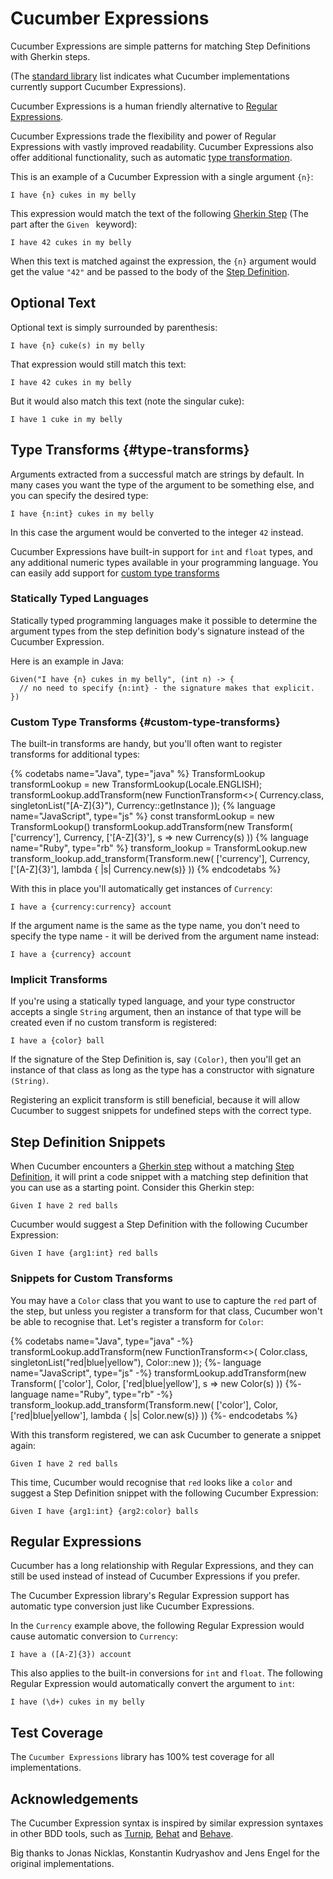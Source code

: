 # Cucumber Expressions

Cucumber Expressions are simple patterns for matching Step Definitions with
Gherkin steps.

(The [standard library](../standard-library.adoc#implementations) list indicates
what Cucumber implementations currently support Cucumber Expressions).

Cucumber Expressions is a human friendly alternative to [Regular Expressions](https://en.wikipedia.org/wiki/Regular_expression).

Cucumber Expressions trade the flexibility and power of Regular Expressions with
vastly improved readability. Cucumber Expressions also offer additional functionality,
such as automatic [type transformation](#type-transforms).

This is an example of a Cucumber Expression with a single argument `{n}`:

    I have {n} cukes in my belly

This expression would match the text of the following [Gherkin Step](../docs/gherkin.md#steps) (The part after the `Given ` keyword):

    I have 42 cukes in my belly

When this text is matched against the expression, the `{n}` argument would get the
value `"42"` and be passed to the body of the [Step Definition](../docs/step-definitions.md).

## Optional Text

Optional text is simply surrounded by parenthesis:

    I have {n} cuke(s) in my belly

That expression would still match this text:

    I have 42 cukes in my belly

But it would also match this text (note the singular cuke):

    I have 1 cuke in my belly

## Type Transforms {#type-transforms}

Arguments extracted from a successful match are strings by default. In many cases
you want the type of the argument to be something else, and you can specify the
desired type:

    I have {n:int} cukes in my belly

In this case the argument would be converted to the integer `42` instead.

Cucumber Expressions have built-in support for `int` and `float` types, and any
additional numeric types available in your programming language. You can easily
add support for [custom type transforms](#custom-type-transforms)

### Statically Typed Languages

Statically typed programming languages make it possible to determine the argument
types from the step definition body's signature instead of the Cucumber Expression.

Here is an example in Java:

```
Given("I have {n} cukes in my belly", (int n) -> {
  // no need to specify {n:int} - the signature makes that explicit.
})
```

### Custom Type Transforms {#custom-type-transforms}

The built-in transforms are handy, but you'll often want to register
transforms for additional types:

{% codetabs name="Java", type="java" %}
TransformLookup transformLookup = new TransformLookup(Locale.ENGLISH);
transformLookup.addTransform(new FunctionTransform<>(
  Currency.class,
  singletonList("[A-Z]{3}"),
  Currency::getInstance
));
{% language name="JavaScript", type="js" %}
const transformLookup = new TransformLookup()
transformLookup.addTransform(new Transform(
  ['currency'],
  Currency,
  ['[A-Z]{3}'],
  s => new Currency(s)
))
{% language name="Ruby", type="rb" %}
transform_lookup = TransformLookup.new
transform_lookup.add_transform(Transform.new(
  ['currency'],
  Currency,
  ['[A-Z]{3}'],
  lambda { |s| Currency.new(s)}
))
{% endcodetabs %}

With this in place you'll automatically get instances of `Currency`:

    I have a {currency:currency} account

If the argument name is the same as the type name, you don't need to specify
the type name - it will be derived from the argument name instead:

    I have a {currency} account

### Implicit Transforms

If you're using a statically typed language, and your type constructor accepts
a single `String` argument, then an instance of that type will be created even
if no custom transform is registered:

    I have a {color} ball

If the signature of the Step Definition is, say `(Color)`, then you'll get an instance
of that class as long as the type has a constructor with signature `(String)`.

Registering an explicit transform is still beneficial, because it will allow Cucumber
to suggest snippets for undefined steps with the correct type.

## Step Definition Snippets

When Cucumber encounters a [Gherkin step](../docs/gherkin.md#steps) without a
matching [Step Definition](#), it will print a code snippet with a matching
step definition that you can use as a starting point. Consider this Gherkin step:

    Given I have 2 red balls

Cucumber would suggest a Step Definition with the following Cucumber Expression:

    Given I have {arg1:int} red balls

### Snippets for Custom Transforms

You may have a `Color` class that you want to use to capture the `red` part of the
step, but unless you register a transform for that class, Cucumber won't be able
to recognise that. Let's register a transform for `Color`:

{% codetabs name="Java", type="java" -%}
transformLookup.addTransform(new FunctionTransform<>(
  Color.class,
  singletonList("red|blue|yellow"),
  Color::new
));
{%- language name="JavaScript", type="js" -%}
transformLookup.addTransform(new Transform(
  ['color'],
  Color,
  ['red|blue|yellow'],
  s => new Color(s)
))
{%- language name="Ruby", type="rb" -%}
transform_lookup.add_transform(Transform.new(
  ['color'],
  Color,
  ['red|blue|yellow'],
  lambda { |s| Color.new(s)}
))
{%- endcodetabs %}

With this transform registered, we can ask Cucumber to generate a snippet again:

    Given I have 2 red balls

This time, Cucumber would recognise that `red` looks like a `color` and suggest
a Step Definition snippet with the following Cucumber Expression:

    Given I have {arg1:int} {arg2:color} balls

## Regular Expressions

Cucumber has a long relationship with Regular Expressions, and they can still be
used instead of instead of Cucumber Expressions if you prefer.

The Cucumber Expression library's Regular Expression support has automatic type
conversion just like Cucumber Expressions.

In the `Currency` example above, the following Regular Expression would cause
automatic conversion to `Currency`:

    I have a ([A-Z]{3}) account

This also applies to the built-in conversions for `int` and `float`. The following
Regular Expression would automatically convert the argument to `int`:

    I have (\d+) cukes in my belly

## Test Coverage

The `Cucumber Expressions` library has 100% test coverage for all implementations.

## Acknowledgements

The Cucumber Expression syntax is inspired by similar expression syntaxes in
other BDD tools, such as [Turnip](https://github.com/jnicklas/turnip), [Behat](https://github.com/Behat/Behat) and [Behave](https://github.com/behave/behave).

Big thanks to Jonas Nicklas, Konstantin Kudryashov and Jens Engel for the original
implementations.

